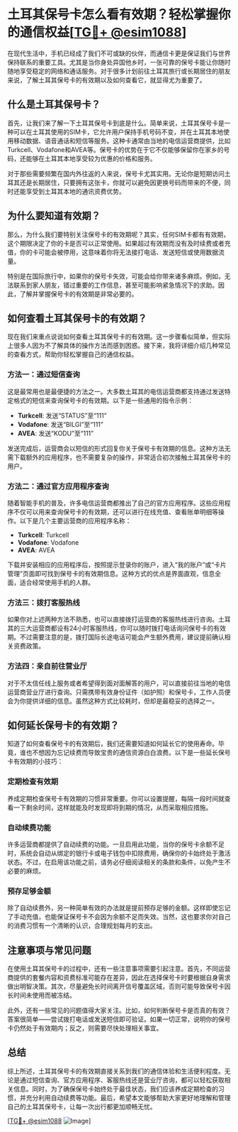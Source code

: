 # 土耳其保号卡怎么看有效期？轻松掌握你的通信权益[[TG💪+ @esim1088](https://t.me/s/esim1088)]

在现代生活中，手机已经成了我们不可或缺的伙伴，而通信卡更是保证我们与世界保持联系的重要工具。尤其是当你身处异国他乡时，一张可靠的保号卡能让你随时随地享受稳定的网络和通话服务。对于很多计划前往土耳其旅行或长期居住的朋友来说，了解土耳其保号卡的有效期以及如何查看它，就显得尤为重要了。

## 什么是土耳其保号卡？

首先，让我们来了解一下土耳其保号卡到底是什么。简单来说，土耳其保号卡是一种可以在土耳其使用的SIM卡，它允许用户保持手机号码不变，并在土耳其本地使用移动数据、语音通话和短信等服务。这种卡通常由当地的电信运营商提供，比如Turkcell、Vodafone和AVEA等。保号卡的优势在于它不仅能够保留你在家乡的号码，还能够在土耳其本地享受较为优惠的价格和服务。

对于那些需要频繁在国内外往返的人来说，保号卡尤其实用。无论你是短期访问土耳其还是长期居住，只要拥有这张卡，你就可以避免因更换号码而带来的不便，同时还能享受到土耳其本地的通讯资费优势。

## 为什么要知道有效期？

那么，为什么我们要特别关注保号卡的有效期呢？其实，任何SIM卡都有有效期，这个期限决定了你的卡是否可以正常使用。如果超过有效期而没有及时续费或者充值，你的卡可能会被停用，这意味着你将无法接打电话、发送短信或使用数据流量。

特别是在国际旅行中，如果你的保号卡失效，可能会给你带来诸多麻烦。例如，无法联系到家人朋友，错过重要的工作信息，甚至可能影响紧急情况下的求助。因此，了解并掌握保号卡的有效期是非常必要的。

## 如何查看土耳其保号卡的有效期？

现在我们来重点说说如何查看土耳其保号卡的有效期。这一步骤看似简单，但实际上很多人因为不了解具体的操作方法而感到困惑。接下来，我将详细介绍几种常见的查看方式，帮助你轻松掌握自己的通信权益。

### 方法一：通过短信查询

这是最常用也是最便捷的方法之一。大多数土耳其的电信运营商都支持通过发送特定格式的短信来查询保号卡的有效期。以下是一些通用的指令示例：

- **Turkcell**: 发送“STATUS”至“111”
- **Vodafone**: 发送“BILGI”至“111”
- **AVEA**: 发送“KODU”至“111”

发送完成后，运营商会以短信的形式回复你关于保号卡有效期的信息。这种方法无需下载额外的应用程序，也不需要复杂的操作，非常适合初次接触土耳其保号卡的用户。

### 方法二：通过官方应用程序查询

随着智能手机的普及，许多电信运营商都推出了自己的官方应用程序。这些应用程序不仅可以用来查询保号卡的有效期，还可以进行在线充值、查看账单明细等操作。以下是几个主要运营商的应用程序名称：

- **Turkcell**: Turkcell
- **Vodafone**: Vodafone
- **AVEA**: AVEA

下载并安装相应的应用程序后，按照提示登录你的账户，进入“我的账户”或“卡片管理”页面即可找到保号卡的有效期信息。这种方式的优点是界面直观，信息全面，适合经常使用手机的人群。

### 方法三：拨打客服热线

如果你对上述两种方法不熟悉，也可以直接拨打运营商的客服热线进行咨询。土耳其的三大运营商都设有24小时客服热线，你可以随时拨打电话询问保号卡的有效期。不过需要注意的是，拨打国际长途电话可能会产生额外费用，建议提前确认相关资费政策。

### 方法四：亲自前往营业厅

对于不太信任线上服务或者希望得到面对面解答的用户，可以直接前往当地的电信运营商营业厅进行查询。只需携带有效身份证件（如护照）和保号卡，工作人员便会为你提供详细的信息。虽然这种方式比较耗时，但却是最稳妥的选择之一。

## 如何延长保号卡的有效期？

知道了如何查看保号卡的有效期后，我们还需要知道如何延长它的使用寿命。毕竟，谁也不想因为忘记续费而导致宝贵的通信资源白白浪费。以下是一些延长保号卡有效期的小技巧：

### 定期检查有效期

养成定期检查保号卡有效期的习惯非常重要。你可以设置提醒，每隔一段时间就查看一下剩余时间，这样就能及时发现即将到期的情况，从而采取相应措施。

### 自动续费功能

许多运营商都提供了自动续费的功能。一旦启用此功能，当你的保号卡余额不足时，系统会自动从绑定的银行卡或电子钱包中扣除费用，确保你的卡始终处于激活状态。不过，在启用该功能之前，请务必仔细阅读相关的条款和条件，以免产生不必要的麻烦。

### 预存足够金额

除了自动续费外，另一种简单有效的办法就是提前预存足够的金额。这样即使忘记了手动充值，也能保证保号卡不会因为余额不足而失效。当然，这也要求你对自己的消费习惯有一个清晰的认识，合理规划每月的支出。

## 注意事项与常见问题

在使用土耳其保号卡的过程中，还有一些注意事项需要引起注意。首先，不同运营商提供的套餐内容和资费标准可能存在差异，因此在选择保号卡时要根据自身需求做出明智决策。其次，尽量避免长时间离开信号覆盖区域，否则可能导致保号卡因长时间未使用而被冻结。

此外，还有一些常见的问题值得大家关注。比如，如何判断保号卡是否真的有效？答案很简单——尝试拨打电话或发送短信即可验证。如果一切正常，说明你的保号卡仍然处于有效期内；反之，则需要尽快处理相关事宜。

## 总结

综上所述，土耳其保号卡的有效期直接关系到我们的通信体验和生活便利程度。无论是通过短信查询、官方应用程序、客服热线还是营业厅咨询，都可以轻松获取相关信息。同时，为了确保保号卡始终处于最佳状态，我们应该养成定期检查的习惯，并充分利用自动续费等功能。最后，希望本文能够帮助大家更好地理解和管理自己的土耳其保号卡，让每一次出行都更加顺畅无忧。

[[TG💪+ @esim1088](https://t.me/s/esim1088) ![Image](https://i.postimg.cc/4NQfJmqS/Snipaste-2025-05-13-00-14-12.png)]
